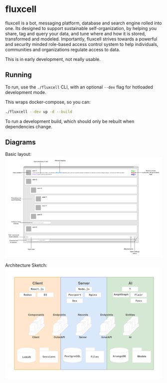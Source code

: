 # fluxcell

fluxcell is a bot, messaging platform, database and search engine rolled into one. Its designed to support sustainable self-organization, by helping you share, tag and query your data, and tune where and how it is stored, transformed and modeled. Importantly, fluxcell strives towards a powerful and security minded role-based access control system to help individuals, communities and organizations regulate access to data.

This is in early development, not really usable.

## Running

To run, use the `./fluxcell` CLI, with an optional `--dev` flag for hotloaded development mode.

This wraps docker-compose, so you can:

```bash
./fluxcell --dev up -d --build
```

To run a development build, which should only be rebuilt when dependencies change.

## Diagrams

Basic layout:  
![fluxcell layout](docs/fluxcell-layout.png)

Architecture Sketch:
![fluxcell architecture](docs/fluxcell-arch.png)
